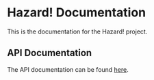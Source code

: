 # Hazard! Documentation

This is the documentation for the Hazard! project.

## API Documentation

The API documentation can be found [here](api/index.html).